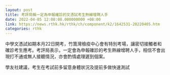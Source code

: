 ```yaml
---
layout: post
title: 考評局稱一定為申報確診的文憑試考生熱線增聘人手
date: 2022-04-05 12:08:08.000000000 +08:00
link: https://news.rthk.hk/rthk/ch/component/k2/1642531-20220405.htm
categories: rthk
---
```


中學文憑試如期本月22日開考，竹篙灣檢疫中心會有特別考場，讓密切接觸者和確診考生應考。考評局表示，一定會為申報確診的考生熱線增聘人手，相信不會出現打不通或無人接聽情況，亦會酌情處理遲到個案。

學友社建議，考生在考試前多留意身體狀況及提前多做快速測試
